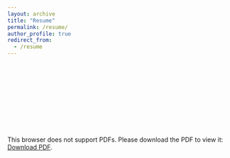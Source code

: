 ```yaml
---
layout: archive
title: "Resume"
permalink: /resume/
author_profile: true
redirect_from:
  - /resume
---
```

<object data="https://anthonygalczak.com/files/Anthony_Galczak_Resume_2025_4.pdf" type="application/pdf" width="700px" height="700px">
    <embed src="https://anthonygalczak.com/files/Anthony_Galczak_Resume_2025_4.pdf">
        <p>This browser does not support PDFs. Please download the PDF to view it: <a href="https://anthonygalczak.com/files/Anthony_Galczak_Resume_2025_4.pdf">Download PDF</a>.</p>
    </embed>
</object>